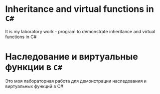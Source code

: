 # Inheritance and virtual functions in `C#`
It is my laboratory work - program to demonstrate inheritance and virtual functions in C#

# Наследование и виртуальные функции в `C#`
Это моя лабораторная работа для демонстрации наследования и виртуальных функций в C#